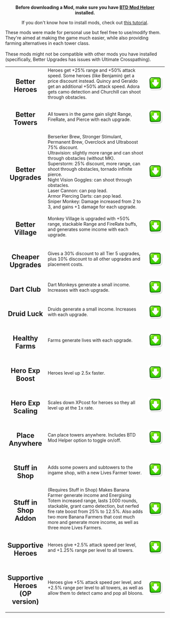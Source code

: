 
<p align="center"><b>Before downloading a Mod, make sure you have <a href="https://github.com/gurrenm3/BTD-Mod-Helper/releases/latest">BTD Mod Helper</a> installed.</b>
</p>

<p align="center">If you don't know how to install mods, check out <a href="https://hemisemidemipresent.github.io/btd6-modding-tutorial/">this tutorial</a>.
</p>

These mods were made for personal use but feel free to use/modify them. They're aimed at making the game much easier, while also providing farming alternatives in each tower class.
<br>
<br>
These mods might not be compatible with other mods you have installed (specifically, Better Upgrades has issues with Ultimate Crosspathing).


<table style="table-layout:fixed">
    <tr>
        <td width="25%" align="center">
            <h2>Better Heroes</h2>
        </td>
        <td>
            Heroes get +25% range and +50% attack speed. Some heroes (like Benjamin) get a price discount instead. Quincy and Geraldo get an additional +50% attack speed. Adora gets camo detection and Churchill can shoot through obstacles.
        </td>
        <td width="12%">
            <a href="https://github.com/KashMoneyBabe/BTD6-Mods/blob/main/_DLLs/BetterHeroes.dll"><img alt="Download" src="https://github.com/KashMoneyBabe/BTD6-Mods/blob/main/download_small.png?raw=true"></a>
        </td>
    </tr>
	<tr>
        <td width="25%" align="center">
            <h2>Better Towers</h2>
        </td>
		<td>
		All towers in the game gain slight Range, FireRate, and Pierce with each upgrade.
		</td>
        <td width="12%">
            <a href="https://github.com/KashMoneyBabe/BTD6-Mods/blob/main/_DLLs/BetterTowers.dll"><img alt="Download" src="https://github.com/KashMoneyBabe/BTD6-Mods/blob/main/download_small.png?raw=true"></a>
        </td>
    </tr>
	<tr>
        <td width="25%" align="center">
            <h2>Better Upgrades</h2>
        </td>
		<td>
		Berserker Brew, Stronger Stimulant, Permanent Brew, Overclock and Ultraboost 75% discount.
		<BR>
		Ultravision: slightly more range and can shoot through obstacles (without MK).
		<BR>
		Superstorm: 25% discount, more range, can shoot through obstacles, tornado infinite pierce.
		<BR>
		Night Vision Goggles: can shoot through obstacles.
		<BR>
		Laser Cannon: can pop lead.
		<BR>
		Armor Piercing Darts: can pop lead.
		<BR>
		Sniper Monkey: Damage increased from 2 to 3, and gains +1 damage for each upgrade.
		</td>
        <td width="12%">
            <a href="https://github.com/KashMoneyBabe/BTD6-Mods/blob/main/_DLLs/BetterUpgrades.dll"><img alt="Download" src="https://github.com/KashMoneyBabe/BTD6-Mods/blob/main/download_small.png?raw=true"></a>
        </td>
    </tr>
	<tr>
        <td width="25%" align="center">
            <h2>Better Village</h2>
        </td>
		<td>
		Monkey Village is upgraded with +50% range, stackable Range and FireRate buffs, and generates some income with each upgrade.
		</td>
        <td width="12%">
            <a href="https://github.com/KashMoneyBabe/BTD6-Mods/blob/main/_DLLs/BetterVillage.dll"><img alt="Download" src="https://github.com/KashMoneyBabe/BTD6-Mods/blob/main/download_small.png?raw=true"></a>
        </td>
    </tr>
	<tr>
        <td width="25%" align="center">
            <h2>Cheaper Upgrades</h2>
        </td>
		<td>
		Gives a 30% discount to all Tier 5 upgrades, plus 10% discount to all other upgrades and placement costs.
		</td>
        <td width="12%">
            <a href="https://github.com/KashMoneyBabe/BTD6-Mods/blob/main/_DLLs/CheaperUpgrades.dll"><img alt="Download" src="https://github.com/KashMoneyBabe/BTD6-Mods/blob/main/download_small.png?raw=true"></a>
        </td>
    </tr>
	<tr>
        <td width="25%" align="center">
            <h2>Dart Club</h2>
        </td>
		<td>
		Dart Monkeys generate a small income. Increases with each upgrade.
		</td>
        <td width="12%">
            <a href="https://github.com/KashMoneyBabe/BTD6-Mods/blob/main/_DLLs/DartClub.dll"><img alt="Download" src="https://github.com/KashMoneyBabe/BTD6-Mods/blob/main/download_small.png?raw=true"></a>
        </td>
    </tr>
	<tr>
        <td width="25%" align="center">
            <h2>Druid Luck</h2>
        </td>
		<td>
		Druids generate a small income. Increases with each upgrade.
		</td>
        <td width="12%">
            <a href="https://github.com/KashMoneyBabe/BTD6-Mods/blob/main/_DLLs/DruidLuck.dll"><img alt="Download" src="https://github.com/KashMoneyBabe/BTD6-Mods/blob/main/download_small.png?raw=true"></a>
        </td>
    </tr>
	<tr>
        <td width="25%" align="center">
            <h2>Healthy Farms</h2>
        </td>
		<td>
		Farms generate lives with each upgrade.
		</td>
        <td width="12%">
            <a href="https://github.com/KashMoneyBabe/BTD6-Mods/blob/main/_DLLs/DruidLuck.dll"><img alt="Download" src="https://github.com/KashMoneyBabe/BTD6-Mods/blob/main/download_small.png?raw=true"></a>
        </td>
    </tr>
	<tr>
        <td width="25%" align="center">
            <h2>Hero Exp Boost</h2>
        </td>
		<td>
		Heroes level up 2.5x faster.
		</td>
        <td width="12%">
            <a href="https://github.com/KashMoneyBabe/BTD6-Mods/blob/main/_DLLs/HeroExpBoost.dll"><img alt="Download" src="https://github.com/KashMoneyBabe/BTD6-Mods/blob/main/download_small.png?raw=true"></a>
        </td>
    </tr>
	<tr>
        <td width="25%" align="center">
            <h2>Hero Exp Scaling</h2>
        </td>
		<td>
		Scales down XPcost for heroes so they all level up at the 1x rate.
		</td>
        <td width="12%">
            <a href="https://github.com/KashMoneyBabe/BTD6-Mods/blob/main/_DLLs/HeroExpScaling.dll"><img alt="Download" src="https://github.com/KashMoneyBabe/BTD6-Mods/blob/main/download_small.png?raw=true"></a>
        </td>
    </tr>
	<tr>
        <td width="25%" align="center">
            <h2>Place Anywhere</h2>
        </td>
		<td>
		Can place towers anywhere. Includes BTD Mod Helper option to toggle on/off.
		</td>
        <td width="12%">
            <a href="https://github.com/KashMoneyBabe/BTD6-Mods/blob/main/_DLLs/PlaceAnywhere.dll"><img alt="Download" src="https://github.com/KashMoneyBabe/BTD6-Mods/blob/main/download_small.png?raw=true"></a>
        </td>
    </tr>
	<tr>
        <td width="25%" align="center">
            <h2>Stuff in Shop</h2>
        </td>
		<td>
		Adds some powers and subtowers to the ingame shop, with a new Lives Farmer tower.
		</td>
        <td width="12%">
            <a href="https://github.com/KashMoneyBabe/BTD6-Mods/blob/main/_DLLs/StuffInShop.dll"><img alt="Download" src="https://github.com/KashMoneyBabe/BTD6-Mods/blob/main/download_small.png?raw=true"></a>
        </td>
    </tr>
	<tr>
        <td width="25%" align="center">
            <h2>Stuff in Shop Addon</h2>
        </td>
		<td>
		(Requires Stuff in Shop) Makes Banana Farmer generate income and Energising Totem increased range, lasts 1000 rounds, stackable, grant camo detection, but nerfed fire rate boost from 25% to 12.5%. Also adds two more Banana Farmers that cost much more and generate more income, as well as three more Lives Farmers.
		</td>
        <td width="12%">
            <a href="https://github.com/KashMoneyBabe/BTD6-Mods/blob/main/_DLLs/StuffInShopAddon.dll"><img alt="Download" src="https://github.com/KashMoneyBabe/BTD6-Mods/blob/main/download_small.png?raw=true"></a>
        </td>
    </tr>
	<tr>
        <td width="25%" align="center">
            <h2>Supportive Heroes</h2>
        </td>
		<td>
		Heroes give +2.5% attack speed per level, and +1.25% range per level to all towers.
		</td>
        <td width="12%">
            <a href="https://github.com/KashMoneyBabe/BTD6-Mods/blob/main/_DLLs/SupportiveHeroes.dll"><img alt="Download" src="https://github.com/KashMoneyBabe/BTD6-Mods/blob/main/download_small.png?raw=true"></a>
        </td>
    </tr>
	<tr>
        <td width="25%" align="center">
            <h2>Supportive Heroes (OP version)</h2>
        </td>
		<td>
		Heroes give +5% attack speed per level, and +2.5% range per level to all towers, as well as allow them to detect camo and pop all bloons.
		</td>
        <td width="12%">
            <a href="https://github.com/KashMoneyBabe/BTD6-Mods/blob/main/_DLLs/SupportiveHeroesOP.dll"><img alt="Download" src="https://github.com/KashMoneyBabe/BTD6-Mods/blob/main/download_small.png?raw=true"></a>
        </td>
    </tr>
</table>
